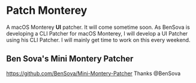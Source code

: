 # Patch Monterey
A macOS Monterey **UI** patcher. It will come sometime soon. As BenSova is developing a CLI Patcher for macOS Monterey, I will develop a UI Patcher using his CLI Patcher. I will mainly get time to work on this every weekend.

## Ben Sova's Mini Montery Patcher
https://github.com/BenSova/Mini-Montery-Patcher
Thanks @BenSova
